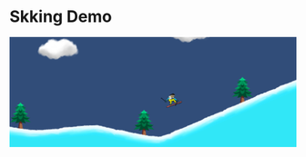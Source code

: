 # Skking Demo
![Skking](https://github.com/Kuro-z04/Skking_Demo/blob/master/Screenshot_Skking.png?raw=true)

